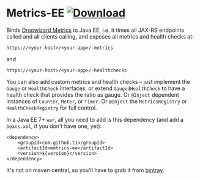 # Metrics-EE [ ![Download](https://api.bintray.com/packages/t1/javaee-helpers/metrics-ee/images/download.svg) ](https://bintray.com/t1/javaee-helpers/metrics-ee/_latestVersion)

Binds [Dropwizard Metrics](https://metrics.dropwizard.io) to Java EE,
i.e. it times all JAX-RS endpoints called and all clients calling,
and exposes all metrics and health checks at:

`https://<your-host>/<your-app>/-metrics`

and

`https://<your-host>/<your-app>/-healthchecks`

You can also add custom metrics and health checks – just implement the `Gauge` or `HealthCheck` interfaces,
or extend `GaugedHealthCheck` to have a health check that provides the ratio as gauge.
Or `@Inject` dependent instances of `Counter`, `Meter`, or `Timer`.
Or `@Inject` the `MetricsRegistry` or `HealthCheckRegistry` for full control.

In a Java EE 7+ `war`, all you need to add is this dependency (and add a `beans.xml`, if you don't have one, yet):

    <dependency>
        <groupId>com.github.t1</groupId>
        <artifactId>metrics-ee</artifactId>
        <version>${version}</version>
    </dependency>

It's not on maven central, so you'll have to grab it from [bintray](https://bintray.com/t1/javaee-helpers/metrics-ee/view).
